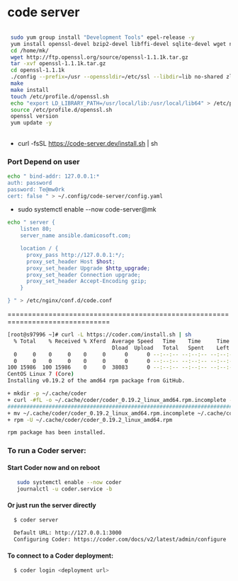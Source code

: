 # code server

```bash

 sudo yum group install "Development Tools" epel-release -y
 yum install openssl-devel bzip2-devel libffi-devel sqlite-devel wget nginx htop -y 
 cd /home/mk/
 wget http://ftp.openssl.org/source/openssl-1.1.1k.tar.gz
 tar -xvf openssl-1.1.1k.tar.gz 
 cd openssl-1.1.1k
 ./config --prefix=/usr --openssldir=/etc/ssl --libdir=lib no-shared zlib-dynamic
 make
 make install
 touch /etc/profile.d/openssl.sh
 echo "export LD_LIBRARY_PATH=/usr/local/lib:/usr/local/lib64" > /etc/profile.d/openssl.sh
 source /etc/profile.d/openssl.sh
 openssl version
 yum update -y
```

#####
##
* curl -fsSL https://code-server.dev/install.sh | sh

### Port Depend on user ###
```bash
echo " bind-addr: 127.0.0.1:*
auth: password
password: Te@mw0rk
cert: false " > ~/.config/code-server/config.yaml
```

* sudo systemctl enable --now code-server@mk

```bash
echo " server {
    listen 80;
    server_name ansible.damicosoft.com;

    location / {
      proxy_pass http://127.0.0.1:*/;
      proxy_set_header Host $host;
      proxy_set_header Upgrade $http_upgrade;
      proxy_set_header Connection upgrade;
      proxy_set_header Accept-Encoding gzip;
    }

} " > /etc/nginx/conf.d/code.conf
```


===============================================================================

```bash
[root@s97996 ~]# curl -L https://coder.com/install.sh | sh
  % Total    % Received % Xferd  Average Speed   Time    Time     Time  Current
                                 Dload  Upload   Total   Spent    Left  Speed
  0     0    0     0    0     0      0      0 --:--:-- --:--:-- --:--:--     0
  0     0    0     0    0     0      0      0 --:--:-- --:--:-- --:--:--     0
100 15986  100 15986    0     0  38083      0 --:--:-- --:--:-- --:--:-- 38083
CentOS Linux 7 (Core)
Installing v0.19.2 of the amd64 rpm package from GitHub.
```

```bash
+ mkdir -p ~/.cache/coder
+ curl -#fL -o ~/.cache/coder/coder_0.19.2_linux_amd64.rpm.incomplete -C - https://github.com/coder/coder/releases/download/v0.19.2/coder_0.19.2_linux_amd64.rpm
######################################################################## 100.0%
+ mv ~/.cache/coder/coder_0.19.2_linux_amd64.rpm.incomplete ~/.cache/coder/coder_0.19.2_linux_amd64.rpm
+ rpm -U ~/.cache/coder/coder_0.19.2_linux_amd64.rpm

rpm package has been installed.
```


### To run a Coder server:

#### Start Coder now and on reboot

```bash
   sudo systemctl enable --now coder
   journalctl -u coder.service -b

```
#### Or just run the server directly
```bash
  $ coder server

  Default URL: http://127.0.0.1:3000
  Configuring Coder: https://coder.com/docs/v2/latest/admin/configure
```

#### To connect to a Coder deployment:
```bash
  $ coder login <deployment url>
```

